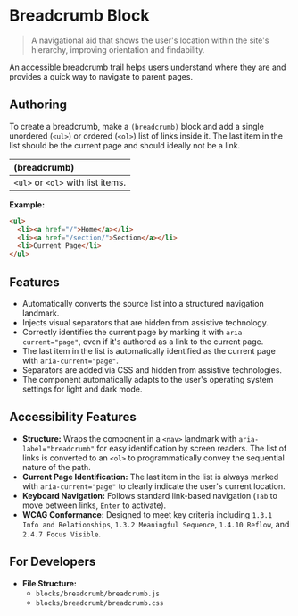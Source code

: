 # Breadcrumb Block

> A navigational aid that shows the user's location within the site's hierarchy, improving orientation and findability.

An accessible breadcrumb trail helps users understand where they are and provides a quick way to navigate to parent pages.

## Authoring

To create a breadcrumb, make a `(breadcrumb)` block and add a single unordered (`<ul>`) or ordered (`<ol>`) list of links inside it. The last item in the list should be the current page and should ideally not be a link.

| (breadcrumb)                        |
| :---------------------------------- |
| `<ul>` or `<ol>` with list items. |

**Example:**
```html
<ul>
  <li><a href="/">Home</a></li>
  <li><a href="/section/">Section</a></li>
  <li>Current Page</li>
</ul>
```

## Features

*   Automatically converts the source list into a structured navigation landmark.
*   Injects visual separators that are hidden from assistive technology.
*   Correctly identifies the current page by marking it with `aria-current="page"`, even if it's authored as a link to the current page.
*   The last item in the list is automatically identified as the current page with `aria-current="page"`.
*   Separators are added via CSS and hidden from assistive technologies.
*   The component automatically adapts to the user's operating system settings for light and dark mode.

## Accessibility Features

*   **Structure:** Wraps the component in a `<nav>` landmark with `aria-label="breadcrumb"` for easy identification by screen readers. The list of links is converted to an `<ol>` to programmatically convey the sequential nature of the path.
*   **Current Page Identification:** The last item in the list is always marked with `aria-current="page"` to clearly indicate the user's current location.
*   **Keyboard Navigation:** Follows standard link-based navigation (`Tab` to move between links, `Enter` to activate).
*   **WCAG Conformance:** Designed to meet key criteria including `1.3.1 Info and Relationships`, `1.3.2 Meaningful Sequence`, `1.4.10 Reflow`, and `2.4.7 Focus Visible`.

## For Developers

*   **File Structure:**
    *   `blocks/breadcrumb/breadcrumb.js`
    *   `blocks/breadcrumb/breadcrumb.css` 